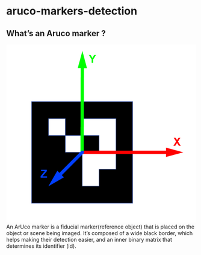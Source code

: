 # aruco-markers-detection

## What’s an Aruco marker ?
<img src= "https://github.com/rihemebh/aruco-markers-detection/blob/main/aruco-axis.png"  />
An ArUco marker is a fiducial marker(reference object) that is placed on the object or scene being imaged. It’s composed of a wide black border, which helps making their detection easier, and an inner binary matrix that determines its identifier (id).




